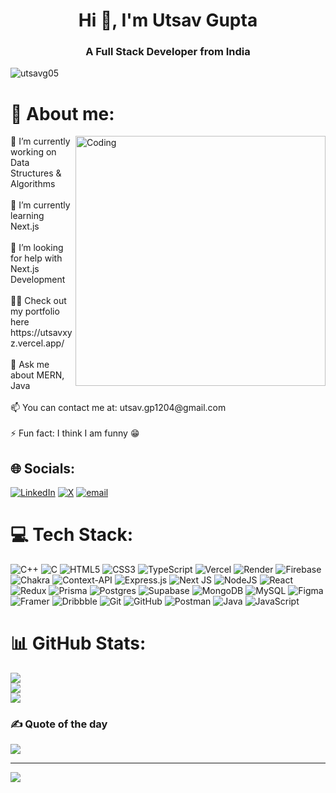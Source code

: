 <h1 align="center">Hi 👋, I'm Utsav Gupta</h1>
<h3 align="center">A Full Stack Developer from India</h3>
<p align="left"> <img src="https://komarev.com/ghpvc/?username=utsavg05&label=Profile%20views&color=0e75b6&style=flat" alt="utsavg05" /> </p>


# 💫 About me:
<img align="right" alt="Coding" width="400" src="https://i.pinimg.com/originals/a4/51/39/a451393c169a91586312551109361064.gif" >
🔭 I’m currently working on Data Structures & Algorithms<br><br>🌱 I’m currently learning Next.js<br><br>🤝 I’m looking for help with Next.js Development<br><br>👨‍💻 Check out my portfolio here https://utsavxyz.vercel.app/<br><br>💬 Ask me about MERN, Java<br><br>📫 You can contact me at:  utsav.gp1204@gmail.com<br><br>⚡ Fun fact: I think I am funny 😁
<br clear="right"/>

## 🌐 Socials:
[![LinkedIn](https://img.shields.io/badge/LinkedIn-%230077B5.svg?logo=linkedin&logoColor=white)](https://linkedin.com/in/utsav-gupta-3443a0324) [![X](https://img.shields.io/badge/X-black.svg?logo=X&logoColor=white)](https://x.com/0xdevug) [![email](https://img.shields.io/badge/Email-D14836?logo=gmail&logoColor=white)](mailto:utsav.gp1204@gmail.com) 

# 💻 Tech Stack:
![C++](https://img.shields.io/badge/c++-%2300599C.svg?style=flat&logo=c%2B%2B&logoColor=white) ![C](https://img.shields.io/badge/c-%2300599C.svg?style=flat&logo=c&logoColor=white) ![HTML5](https://img.shields.io/badge/html5-%23E34F26.svg?style=flat&logo=html5&logoColor=white) ![CSS3](https://img.shields.io/badge/css3-%231572B6.svg?style=flat&logo=css3&logoColor=white) ![TypeScript](https://img.shields.io/badge/typescript-%23007ACC.svg?style=flat&logo=typescript&logoColor=white) ![Vercel](https://img.shields.io/badge/vercel-%23000000.svg?style=flat&logo=vercel&logoColor=white) ![Render](https://img.shields.io/badge/Render-%46E3B7.svg?style=flat&logo=render&logoColor=white) ![Firebase](https://img.shields.io/badge/firebase-%23039BE5.svg?style=flat&logo=firebase) ![Chakra](https://img.shields.io/badge/chakra-%234ED1C5.svg?style=flat&logo=chakraui&logoColor=white) ![Context-API](https://img.shields.io/badge/Context--Api-000000?style=flat&logo=react) ![Express.js](https://img.shields.io/badge/express.js-%23404d59.svg?style=flat&logo=express&logoColor=%2361DAFB) ![Next JS](https://img.shields.io/badge/Next-black?style=flat&logo=next.js&logoColor=white) ![NodeJS](https://img.shields.io/badge/node.js-6DA55F?style=flat&logo=node.js&logoColor=white) ![React](https://img.shields.io/badge/react-%2320232a.svg?style=flat&logo=react&logoColor=%2361DAFB) ![Redux](https://img.shields.io/badge/redux-%23593d88.svg?style=flat&logo=redux&logoColor=white) ![Prisma](https://img.shields.io/badge/Prisma-3982CE?style=flat&logo=Prisma&logoColor=white) ![Postgres](https://img.shields.io/badge/postgres-%23316192.svg?style=flat&logo=postgresql&logoColor=white) ![Supabase](https://img.shields.io/badge/Supabase-3ECF8E?style=flat&logo=supabase&logoColor=white) ![MongoDB](https://img.shields.io/badge/MongoDB-%234ea94b.svg?style=flat&logo=mongodb&logoColor=white) ![MySQL](https://img.shields.io/badge/mysql-4479A1.svg?style=flat&logo=mysql&logoColor=white) ![Figma](https://img.shields.io/badge/figma-%23F24E1E.svg?style=flat&logo=figma&logoColor=white) ![Framer](https://img.shields.io/badge/Framer-black?style=flat&logo=framer&logoColor=blue) ![Dribbble](https://img.shields.io/badge/Dribbble-EA4C89?style=flat&logo=dribbble&logoColor=white) ![Git](https://img.shields.io/badge/git-%23F05033.svg?style=flat&logo=git&logoColor=white) ![GitHub](https://img.shields.io/badge/github-%23121011.svg?style=flat&logo=github&logoColor=white) ![Postman](https://img.shields.io/badge/Postman-FF6C37?style=flat&logo=postman&logoColor=white) ![Java](https://img.shields.io/badge/java-%23ED8B00.svg?style=flat&logo=openjdk&logoColor=white) ![JavaScript](https://img.shields.io/badge/javascript-%23323330.svg?style=flat&logo=javascript&logoColor=%23F7DF1E)
# 📊 GitHub Stats:
![](https://github-readme-stats.vercel.app/api?username=utsavg05&theme=react&hide_border=false&include_all_commits=false&count_private=false)<br/>
![](https://nirzak-streak-stats.vercel.app/?user=utsavg05&theme=react&hide_border=false)<br/>
![](https://github-readme-stats.vercel.app/api/top-langs/?username=utsavg05&theme=react&hide_border=false&include_all_commits=false&count_private=false&layout=compact)

### ✍️ Quote of the day
![](https://quotes-github-readme.vercel.app/api?type=horizontal&theme=radical)

---
[![](https://visitcount.itsvg.in/api?id=utsavg05&icon=0&color=0)](https://visitcount.itsvg.in)

<!-- Proudly created with GPRM ( https://gprm.itsvg.in ) -->
